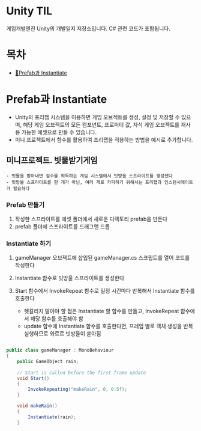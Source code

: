 # Unity TIL
게임개발엔진 Unity의 개발일지 저장소입니다. C# 관련 코드가 포함됩니다.

# 목차
- [🚩Prefab과 Instantiate]()


# Prefab과 Instantiate
- Unity의 프리팹 시스템을 이용하면 게임 오브젝트를 생성, 설정 및 저장할 수 있으며, 해당 게임 오브젝트의 모든 컴포넌트, 프로퍼티 값, 자식 게임 오브젝트를 재사용 가능한 에셋으로 만들 수 있습니다. 
- 미니 프로젝트에서 함수를 활용하여 프리팹을 적용하는 방법을 예시로 추가합니다.

## 미니프로젝트. 빗물받기게임
    - 빗물을 받아내면 점수를 획득하는 게임 시스템에서 빗방울 스프라이트를 생성했다
    - 빗방울 스프라이트를 한 개가 아닌, 여러 개로 카피하기 위해서는 프리팹과 인스턴시에이트가 필요하다
    
### Prefab 만들기
1. 작성한 스프라이트를 에셋 폴더에서 새로운 디렉토리 prefab을 만든다
2. prefab 폴더에 스프라이트를 드래그앤 드롭

### Instantiate 하기
1. gameManager 오브젝트에 삽입된 gameManager.cs 스크립트를 열어 코드를 작성한다
2. Instantiate 함수로 빗방울 스프라이트를 생성한다
3. Start 함수에서 InvokeRepeat 함수로 일정 시간마다 반복해서 Instantiate 함수를 호출한다

    - 헷갈리지 말아야 할 점은 Instantiate 할 함수를 만들고, InvokeRepeat 함수에서 해당 함수를 호출해야 함
    - update 함수에 Instantiate 함수를 호출한다면, 프레임 별로 객체 생성을 반복 실행하므로 와르르 빗방울이 쏟아짐


```C#

public class gameManager : MonoBehaviour
{
    public GameObject rain;
    
    // Start is called before the first frame update
    void Start()
    {
        InvokeRepeating("makeRain", 0, 0.5f);
    }

    void makeRain()
    {
        Instantiate(rain);
    }
```
